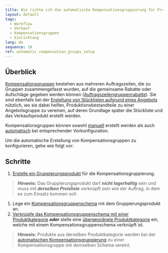 ```yaml
---
title: Wie richte ich die automatische Kompensationsgruppierung für Produktkategorien ein?
layout: default
tags:
  - Workflow
  - Verkauf
  - Kompensationsgruppen
  - Einrichtung
lang: de
sequence: 10
ref: automatic_compensation_groups_setup
---
```


## Überblick
[Kompensationsgruppen](Rabattformen_in_metasfresh) bestehen aus mehreren Auftragszeilen, die zu Gruppen zusammengefasst wurden, auf die gemeinsame Rabatte oder Aufschläge gegeben werden können ([Auftragszeilengruppenrabatte](Auftragszeilengruppenrabatt)). Sie sind ebenfalls bei der [Erstellung von Stücklisten aufgrund eines Angebots](Stueckliste_bei_Auftragsgenerierung) nützlich, wo sie dabei helfen, Produktionsbestandteile zu einer Angebotsgruppe zu vereinen, auf deren Grundlage später die Stückliste und das Verkaufsprodukt erstellt werden.

Kompensationsgruppen können sowohl [manuell](Kompensationsgruppen_manuell_erstellen) erstellt werden als auch [automatisch](Kompensationsgruppen_automatisch_erstellen) bei entsprechender Vorkonfiguration.

Um die automatische Erstellung von Kompensationsgruppen zu konfigurieren, gehe wie folgt vor:

## Schritte
1. [Erstelle ein Gruppierungsprodukt](Gruppierungsprodukt_anlegen) für die Kompensationsgruppierung.
 >**Hinweis:** Das Gruppierungsprodukt darf ***nicht lagerhaltig*** sein und muss mit ***derselben Preisliste*** verknüpft sein wie der Auftrag, in dem es zum Einsatz kommen soll.

1. Lege ein [Kompensationsgruppenschema](Kompensationsgruppenschema_anlegen) mit dem Gruppierungsprodukt an.
1. [Verknüpfe das Kompensationsgruppenschema mit einer Produktkategorie](Kompensationsgruppenschema_Produktkategorie) ***oder*** stelle eine [übergeordnete Produktkategorie](Uebergeordnete_Produktkategorie) ein, welche mit einem Kompensationsgruppenschema verknüpft ist.
 >**Hinweis:** Produkte aus derselben Produktkategorie werden bei der [automatischen Kompensationsgruppierung](Kompensationsgruppen_automatisch_erstellen) zu einer Kompensationsgruppe mit demselben Schema vereint.
